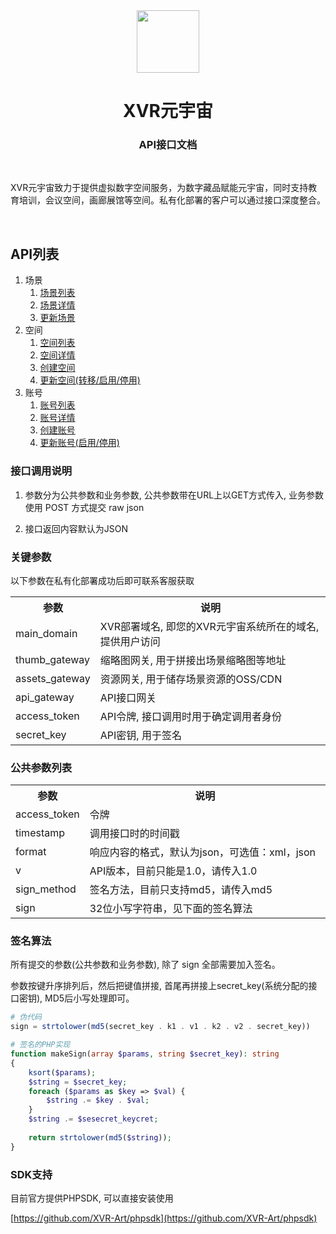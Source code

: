 <div align="center">
    <a href="https://xvr.art/?ref=github" target="_blank">
        <img src="https://xvr.oss-cn-hangzhou.aliyuncs.com/common/logo-dark-icon.png" height="100px">
    </a>
    <h1>XVR元宇宙</h1>
    <h3>API接口文档</h3>
    <br>
    <p align="left">XVR元宇宙致力于提供虚拟数字空间服务，为数字藏品赋能元宇宙，同时支持教育培训，会议空间，画廊展馆等空间。私有化部署的客户可以通过接口深度整合。</p>
    <br>
</div>

## API列表

1. 场景
   1. [场景列表](../../../../blob/master/api-xvr/docs/SceneList.md)
   2. [场景详情](../../../../blob/master/api-xvr/docs/SceneDetail.md)
   3. [更新场景](../../../../blob/master/api-xvr/docs/SceneUpdate.md)
2. 空间
   1. [空间列表](../../../../blob/master/api-xvr/docs/SpaceList.md)
   2. [空间详情](../../../../blob/master/api-xvr/docs/SpaceDetail.md)
   3. [创建空间](../../../../blob/master/api-xvr/docs/SpaceCreate.md)
   4. [更新空间(转移/启用/停用)](../../../../blob/master/api-xvr/docs/SpaceUpdate.md)
3. 账号
   1. [账号列表](../../../../blob/master/api-xvr/docs/AccountList.md)
   2. [账号详情](../../../../blob/master/api-xvr/docs/AccountDetail.md)
   3. [创建账号](../../../../blob/master/api-xvr/docs/AccountCreate.md)
   4. [更新账号(启用/停用)](../../../../blob/master/api-xvr/docs/AccountUpdate.md)


### 接口调用说明

1. 参数分为公共参数和业务参数, 公共参数带在URL上以GET方式传入, 业务参数使用 POST 方式提交 raw json

2. 接口返回内容默认为JSON

### 关键参数

以下参数在私有化部署成功后即可联系客服获取

<table width="100%">
    <tr>
        <th width="20%">参数</th>
        <th>说明</th>
    </tr>
    <tr>
        <td>main_domain</td>
        <td>XVR部署域名, 即您的XVR元宇宙系统所在的域名, 提供用户访问</td>
    </tr>
    <tr>
        <td>thumb_gateway</td>
        <td>缩略图网关, 用于拼接出场景缩略图等地址</td>
    </tr>
    <tr>
        <td>assets_gateway</td>
        <td>资源网关, 用于储存场景资源的OSS/CDN</td>
    </tr>
    <tr>
        <td>api_gateway</td>
        <td>API接口网关</td>
    </tr>
    <tr>
        <td>access_token</td>
        <td>API令牌, 接口调用时用于确定调用者身份</td>
    </tr>
    <tr>
        <td>secret_key</td>
        <td>API密钥, 用于签名</td>
    </tr>
</table>

### 公共参数列表

<table width="100%">
    <tr>
        <th width="20%">参数</th>
        <th>说明</th>
    </tr>
    <tr>
        <td>access_token</td>
        <td>令牌</td>
    </tr>
    <tr>
        <td>timestamp</td>
        <td>调用接口时的时间戳</td>
    </tr>
    <tr>
        <td>format</td>
        <td>响应内容的格式，默认为json，可选值：xml，json</td>
    </tr>
    <tr>
        <td>v</td>
        <td>API版本，目前只能是1.0，请传入1.0</td>
    </tr>
    <tr>
        <td>sign_method</td>
        <td>签名方法，目前只支持md5，请传入md5</td>
    </tr>
    <tr>
        <td>sign</td>
        <td>32位小写字符串，见下面的签名算法</td>
    </tr>
</table>

### 签名算法

所有提交的参数(公共参数和业务参数), 除了 sign 全部需要加入签名。

参数按键升序排列后，然后把键值拼接, 首尾再拼接上secret_key(系统分配的接口密钥), MD5后小写处理即可。

```php
# 伪代码
sign = strtolower(md5(secret_key . k1 . v1 . k2 . v2 . secret_key))
```

```php
# 签名的PHP实现
function makeSign(array $params, string $secret_key): string
{
    ksort($params);
    $string = $secret_key;
    foreach ($params as $key => $val) {
        $string .= $key . $val;
    }
    $string .= $sesecret_keycret;
    
    return strtolower(md5($string));
}
```

### SDK支持

目前官方提供PHPSDK, 可以直接安装使用

[https://github.com/XVR-Art/phpsdk](https://github.com/XVR-Art/phpsdk)

